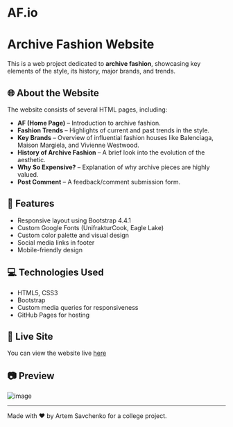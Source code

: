 # AF.io
# Archive Fashion Website

This is a web project dedicated to **archive fashion**, showcasing key elements of the style, its history, major brands, and trends.

## 🌐 About the Website

The website consists of several HTML pages, including:
- **AF (Home Page)** – Introduction to archive fashion.
- **Fashion Trends** – Highlights of current and past trends in the style.
- **Key Brands** – Overview of influential fashion houses like Balenciaga, Maison Margiela, and Vivienne Westwood.
- **History of Archive Fashion** – A brief look into the evolution of the aesthetic.
- **Why So Expensive?** – Explanation of why archive pieces are highly valued.
- **Post Comment** – A feedback/comment submission form.

## 🎨 Features

- Responsive layout using Bootstrap 4.4.1
- Custom Google Fonts (UnifrakturCook, Eagle Lake)
- Custom color palette and visual design
- Social media links in footer
- Mobile-friendly design

## 💻 Technologies Used

- HTML5, CSS3
- Bootstrap
- Custom media queries for responsiveness
- GitHub Pages for hosting

## 🔗 Live Site

You can view the website live [here](https://artyomkasav.github.io/AF.io/index.html)

## 📷 Preview
![image](https://github.com/user-attachments/assets/e33477e7-9908-4334-93f1-770802c294fa)



---

Made with ❤️ by Artem Savchenko for a college project.
